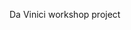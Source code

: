 Da Vinici workshop project


<!---
Baalfhe/Baalfhe is a ✨ special ✨ repository because its `README.md` (this file) appears on your GitHub profile.
You can click the Preview link to take a look at your changes.
--->
